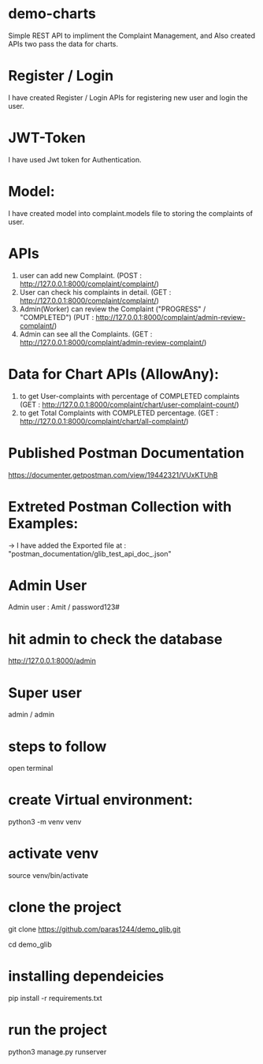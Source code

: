 # demo-charts
Simple REST API to impliment the Complaint Management,
and Also created APIs two pass the data for charts.


# Register / Login
I have created Register / Login APIs for registering new user and login the user.

# JWT-Token
I have used Jwt token for Authentication.

# Model:
I have created model into complaint.models file to storing the complaints of user.

# APIs
1. user can add new Complaint.                      (POST : http://127.0.0.1:8000/complaint/complaint/)
2. User can check his complaints in detail.         (GET : http://127.0.0.1:8000/complaint/complaint/)
3. Admin(Worker) can review the Complaint ("PROGRESS" / "COMPLETED")
                                                    (PUT : http://127.0.0.1:8000/complaint/admin-review-complaint/)
4. Admin can see all the Complaints.                (GET : http://127.0.0.1:8000/complaint/admin-review-complaint/)

# Data for Chart APIs   (AllowAny):
1. to get User-complaints with percentage of COMPLETED complaints 
        (GET : http://127.0.0.1:8000/complaint/chart/user-complaint-count/)
2. to get Total Complaints with COMPLETED percentage. 
        (GET : http://127.0.0.1:8000/complaint/chart/all-complaint/)


# Published Postman Documentation
https://documenter.getpostman.com/view/19442321/VUxKTUhB
# Extreted Postman Collection with Examples:
-> I have added the Exported file at : "postman_documentation/glib_test_api_doc_.json"

# Admin User
Admin user : Amit / password123#

# hit admin to check the database
http://127.0.0.1:8000/admin

# Super user
admin / admin




# steps to follow
open terminal

# create Virtual environment:
python3 -m venv venv

# activate venv
source venv/bin/activate

# clone the project
git clone https://github.com/paras1244/demo_glib.git

cd demo_glib

# installing dependeicies
pip install -r requirements.txt

# run the project
python3 manage.py runserver

